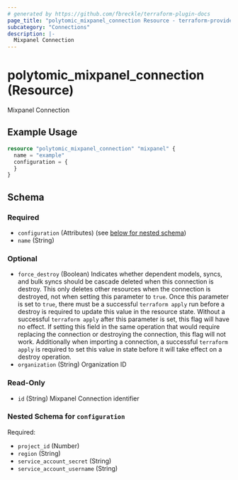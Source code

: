 ```yaml
---
# generated by https://github.com/fbreckle/terraform-plugin-docs
page_title: "polytomic_mixpanel_connection Resource - terraform-provider-polytomic"
subcategory: "Connections"
description: |-
  Mixpanel Connection
---
```


# polytomic_mixpanel_connection (Resource)

Mixpanel Connection

## Example Usage

```terraform
resource "polytomic_mixpanel_connection" "mixpanel" {
  name = "example"
  configuration = {
  }
}
```

<!-- schema generated by tfplugindocs -->
## Schema

### Required

- `configuration` (Attributes) (see [below for nested schema](#nestedatt--configuration))
- `name` (String)

### Optional

- `force_destroy` (Boolean) Indicates whether dependent models, syncs, and bulk syncs should be cascade deleted when this connection is destroy. This only deletes other resources when the connection is destroyed, not when setting this parameter to `true`. Once this parameter is set to `true`, there must be a successful `terraform apply` run before a destroy is required to update this value in the resource state. Without a successful `terraform apply` after this parameter is set, this flag will have no effect. If setting this field in the same operation that would require replacing the connection or destroying the connection, this flag will not work. Additionally when importing a connection, a successful `terraform apply` is required to set this value in state before it will take effect on a destroy operation.
- `organization` (String) Organization ID

### Read-Only

- `id` (String) Mixpanel Connection identifier

<a id="nestedatt--configuration"></a>
### Nested Schema for `configuration`

Required:

- `project_id` (Number)
- `region` (String)
- `service_account_secret` (String)
- `service_account_username` (String)


